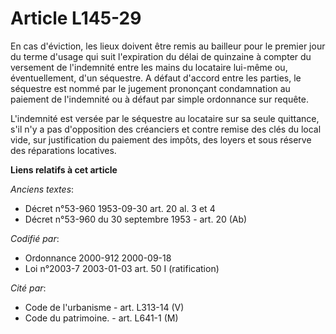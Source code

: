 # Article L145-29

En cas d'éviction, les lieux doivent être remis au bailleur pour le premier jour du terme d'usage qui suit l'expiration du
délai de quinzaine à compter du versement de l'indemnité entre les mains du locataire lui-même ou, éventuellement, d'un
séquestre. A défaut d'accord entre les parties, le séquestre est nommé par le jugement prononçant condamnation au paiement de
l'indemnité ou à défaut par simple ordonnance sur requête.

L'indemnité est versée par le séquestre au locataire sur sa seule quittance, s'il n'y a pas d'opposition des créanciers et
contre remise des clés du local vide, sur justification du paiement des impôts, des loyers et sous réserve des réparations
locatives.

**Liens relatifs à cet article**

_Anciens textes_:

  - Décret n°53-960 1953-09-30 art. 20 al. 3 et 4
  - Décret n°53-960 du 30 septembre 1953 - art. 20 (Ab)

_Codifié par_:

  - Ordonnance 2000-912 2000-09-18
  - Loi n°2003-7 2003-01-03 art. 50 I (ratification)

_Cité par_:

  - Code de l'urbanisme - art. L313-14 (V)
  - Code du patrimoine. - art. L641-1 (M)
